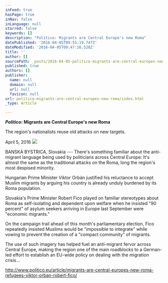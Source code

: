 ```yaml
---
inFeed: true
hasPage: true
inNav: false
inLanguage: null
starred: false
keywords: []
description: "Politico: Migrants are Central Europe's new Roma"
datePublished: '2016-04-05T09:55:19.747Z'
dateModified: '2016-04-05T09:47:16.528Z'
title: ''
author: []
sourcePath: _posts/2016-04-05-politico-migrants-are-central-europes-new-roma.md
published: true
authors: []
publisher:
  name: null
  domain: null
  url: null
  favicon: null
url: politico-migrants-are-central-europes-new-roma/index.html
_type: Article

---
```

**_Politico_: Migrants are Central Europe's new Roma**

The region's nationalists reuse old attacks on new targets.

April 5, 2016
![](https://the-grid-user-content.s3-us-west-2.amazonaws.com/05dec601-8c05-486a-96ef-a17932e526a4.jpg)

BANSKÁ BYSTRICA, Slovakia --- There's something familiar about the anti-migrant language being used by politicians across Central Europe: It's almost the same as the traditional attacks on the Roma, long the region's most despised minority. 

Hungarian Prime Minister Viktor Orbán justified his reluctance to accept Muslim migrants by arguing his country is already unduly burdened by its Roma population. 

Slovakia's Prime Minister Robert Fico played on familiar stereotypes about Roma as self-isolating and dependent upon welfare when he insisted "90 percent" of asylum seekers arriving in Europe last September were "economic migrants." 

On the campaign trail ahead of this month's parliamentary election, Fico repeatedly insisted Muslims would be "impossible to integrate" while vowing to prevent the creation of a "compact community" of migrants.

The use of such imagery has helped fuel an anti-migrant fervor across Central Europe, making the region one of the main roadblocks to a German-led effort to establish an EU-wide policy on dealing with the migration crisis...

http://www.politico.eu/article/migrants-are-central-europes-new-roma-refugees-viktor-orban-robert-fico/